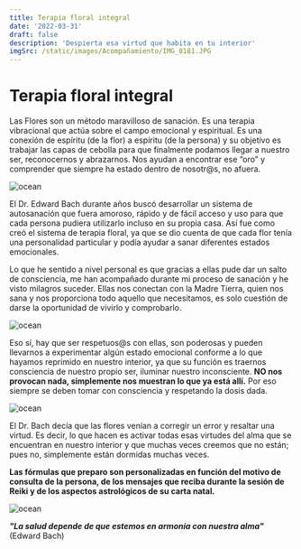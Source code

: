 ```yaml
---
title: Terapia floral integral
date: '2022-03-31'
draft: false
description: 'Despierta esa virtud que habita en tu interior'
imgSrc: /static/images/Acompañamiento/IMG_8181.JPG
---
```


# Terapia floral integral

Las Flores son un método maravilloso de sanación. Es una terapia vibracional que actúa sobre el campo emocional y espiritual. Es una conexión de espíritu (de la flor) a espíritu (de la persona) y su objetivo es trabajar las capas de cebolla para que finalmente podamos llegar a nuestro ser, reconocernos y abrazarnos. Nos ayudan a encontrar ese “oro” y comprender que siempre ha estado dentro de nosotr@s, no afuera.

<Image alt="ocean" src="/static/images/Acompañamiento/flores.JPG" width={450} height={300} />

El Dr. Edward Bach durante años buscó desarrollar un sistema de autosanación que fuera amoroso, rápido y de fácil acceso y uso para que cada persona pudiera utilizarlo incluso en su propia casa. Así fue como creó el sistema de terapia floral, ya que se dio cuenta de que cada flor tenía una personalidad particular y podía ayudar a sanar diferentes estados emocionales.

Lo que he sentido a nivel personal es que gracias a ellas pude dar un salto de consciencia, me han acompañado durante mi proceso de sanación y he visto milagros suceder. Ellas nos conectan con la Madre Tierra, quien nos sana y nos proporciona todo aquello que necesitamos, es solo cuestión de darse la oportunidad de vivirlo y comprobarlo.

<Image alt="ocean" src="/static/images/Home/flor rosa.jpg" width={350} height={450} />

Eso sí, hay que ser respetuos@s con ellas, son poderosas y pueden llevarnos a experimentar algún estado emocional conforme a lo que hayamos reprimido en nuestro interior, ya que su función es traernos consciencia de nuestro propio ser, iluminar nuestro inconsciente. **NO nos provocan nada, simplemente nos muestran lo que ya está allí.** Por eso siempre se deben tomar con consciencia y respetando la dosis dada.

<Image alt="ocean" src="/static/images/Acompañamiento/20220310_104231.jpg" width={450} height={300} />

El Dr. Bach decía que las flores venían a corregir un error y resaltar una virtud. Es decir, lo que hacen es activar todas esas virtudes del alma que se encuentran en nuestro interior y que muchas veces creemos que no están; pues no, simplemente están dormidas muchas veces.

**Las fórmulas que preparo son personalizadas en función del motivo de consulta de la persona, de los mensajes que reciba durante la sesión de Reiki y de los aspectos astrológicos de su carta natal.**

<Image alt="ocean" src="/static/images/Acompañamiento/amarillo.jpeg" width={350} height={450} />

**_"La salud depende de que estemos en armonía con nuestra alma"_** (Edward Bach)
